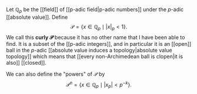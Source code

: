 Let $\mathbb Q_p$ be the [[field]] of [[p-adic field|p-adic numbers]] under the $p$-adic [[absolute value]]. Define
$$\mathcal P = \{x\in\mathbb Q_p\mid |x|_p< 1\}.$$ We call this **curly $\mathcal P$** because it has no other name that I have been able to find. It is a subset of the [[p-adic integers]], and in particular it is an [[open]] ball in the $p$-adic [[absolute value induces a topology|absolute value topology]] which means that [[every non-Archimedean ball is clopen|it is also]] [[closed]].

We can also define the "powers" of $\mathcal P$ by $$\mathcal P^n = \{x\in\mathbb Q_p\mid |x_p|<p^{-k}\}.$$
